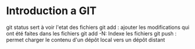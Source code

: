 # Introduction a GIT
git status sert à voir l'etat des fichiers 
git add : ajouter les modifications qui ont été faites dans les fichiers
git add -N: Indexe les fichiers
git push : permet charger le contenu d'un dépôt local vers un dépôt distant

